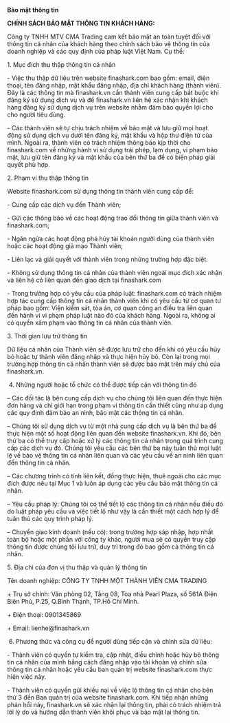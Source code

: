 <div class="scrollBar" style="height: 150px;">
                                <p><strong><font style="vertical-align: inherit;"><font style="vertical-align: inherit;">Bảo mật thông tin</font></font></strong></p>

<p><strong>CHÍNH SÁCH BẢO MẬT THÔNG TIN KHÁCH HÀNG:&nbsp;</strong></p>

<p>Công ty TNHH MTV CMA Trading cam kết bảo mật an toàn tuyệt đối với thông tin cá nhân của khách hàng theo chính sách bảo vệ thông tin của doanh nghiệp và các quy định của pháp luật Việt Nam. Cụ thể:</p>

<p>1. Mục đích thu thập thông tin cá nhân</p>

<p>- Việc thu thập dữ liệu trên website finashark.com bao gồm: email, điện thoại, tên đăng nhập, mật khẩu đăng nhập, địa chỉ khách hàng (thành viên). Đây là các thông tin mà finashark.vn cần thành viên cung cấp bắt buộc khi đăng ký sử dụng dịch vụ và để finashark.vn liên hệ xác nhận khi khách hàng đăng ký sử dụng dịch vụ trên website nhằm đảm bảo quyền lợi cho cho người tiêu dùng.</p>

<p>- Các thành viên sẽ tự chịu trách nhiệm về bảo mật và lưu giữ mọi hoạt động sử dụng dịch vụ dưới tên đăng ký, mật khẩu và hộp thư điện tử của mình. Ngoài ra, thành viên có trách nhiệm thông báo kịp thời cho finashark.com về những hành vi sử dụng trái phép, lạm dụng, vi phạm bảo mật, lưu giữ tên đăng ký và mật khẩu của bên thứ ba để có biện pháp giải quyết phù hợp.</p>

<p>2. Phạm vi thu thập thông tin</p>

<p>Website finashark.com sử dụng thông tin thành viên cung cấp để:</p>

<p>- Cung cấp các dịch vụ đến Thành viên;</p>

<p>- Gửi các thông báo về các hoạt động trao đổi thông tin giữa thành viên và finashark.com;&nbsp; &nbsp; &nbsp; &nbsp;&nbsp;</p>

<p>- Ngăn ngừa các hoạt động phá hủy tài khoản người dùng của thành viên hoặc các hoạt động giả mạo Thành viên;</p>

<p>- Liên lạc và giải quyết với thành viên trong những trường hợp đặc biệt.</p>

<p>- Không sử dụng thông tin cá nhân của thành viên ngoài mục đích xác nhận và liên hệ có liên quan đến giao dịch tại finashark.com</p>

<p>- Trong trường hợp có yêu cầu của pháp luật: finashark.com có trách nhiệm hợp tác cung cấp thông tin cá nhân thành viên khi có yêu cầu từ cơ quan tư pháp bao gồm: Viện kiểm sát, tòa án, cơ quan công an điều tra liên quan đến hành vi vi phạm pháp luật nào đó của khách hàng. Ngoài ra, không ai có quyền xâm phạm vào thông tin cá nhân của thành viên.</p>

<p>3. Thời gian lưu trữ thông tin</p>

<p>Dữ liệu cá nhân của Thành viên sẽ được lưu trữ cho đến khi có yêu cầu hủy bỏ hoặc tự thành viên đăng nhập và thực hiện hủy bỏ. Còn lại trong mọi trường hợp thông tin cá nhân thành viên sẽ được bảo mật trên máy chủ của finashark.vn.</p>

<p>&nbsp;4. Những người hoặc tổ chức có thể được tiếp cận với thông tin đó</p>

<p>– Các đối tác là bên cung cấp dịch vụ cho chúng tôi liên quan đến thực hiện đơn hàng và chỉ giới hạn trong phạm vi thông tin cần thiết cũng như áp dụng các quy định đảm bảo an ninh, bảo mật các thông tin cá nhân.</p>

<p>– Chúng tôi sử dụng dịch vụ từ một nhà cung cấp dịch vụ là bên thứ ba để thực hiện một số hoạt động liên quan đến website finashark.vn. Khi đó, bên thứ ba có thể truy cập hoặc xử lý các thông tin cá nhân trong quá trình cung cấp các dịch vụ đó. Chúng tôi yêu cầu các bên thứ ba này tuân thủ mọi luật lệ về bảo vệ thông tin cá nhân liên quan và các yêu cầu về an ninh liên quan đến thông tin cá nhân.</p>

<p>– Các chương trình có tính liên kết, đồng thực hiện, thuê ngoài cho các mục đích được nêu tại Mục 1 và luôn áp dụng các yêu cầu bảo mật thông tin cá nhân.</p>

<p>– Yêu cầu pháp lý: Chúng tôi có thể tiết lộ các thông tin cá nhân nếu điều đó do luật pháp yêu cầu và việc tiết lộ như vậy là cần thiết một cách hợp lý để tuân thủ các quy trình pháp lý.</p>

<p>– Chuyển giao kinh doanh (nếu có): trong trường hợp sáp nhập, hợp nhất toàn bộ hoặc một phần với công ty khác, người mua sẽ có quyền truy cập thông tin được chúng tôi lưu trữ, duy trì trong đó bao gồm cả thông tin cá nhân.&nbsp;</p>

<p>5. Địa chỉ của đơn vị thu thập và quản lý thông tin</p>

<p>Tên doanh nghiệp: CÔNG TY TNHH MỘT THÀNH VIÊN CMA TRADING</p>

<p>+ Trụ sở chính: Văn phòng 02, Tầng 08, Tòa nhà Pearl Plaza, số 561A Điện Biên Phủ, P.25, Q.Bình Thạnh, TP.Hồ Chí Minh.</p>

<p>+ Điện thoại: 0901345869</p>

<p><font style="vertical-align: inherit;"><font style="vertical-align: inherit;">+ Email: lienhe@finashark.vn</font></font></p>

<p>&nbsp;6. Phương thức và công cụ để người dùng tiếp cận và chỉnh sửa dữ liệu:</p>

<p>- Thành viên có quyền tự kiểm tra, cập nhật, điều chỉnh hoặc hủy bỏ thông tin cá nhân của mình bằng cách đăng nhập vào tài khoản và chỉnh sửa thông tin cá nhân hoặc yêu cầu ban quản trị website finashark.com thực hiện việc này.</p>

<p>- Thành viên có quyền gửi khiếu nại về việc lộ thông tin cá nhân cho bên thứ 3 đến Ban quản trị của website finashark.com. Khi tiếp nhận những phản hồi này, finashark.vn sẽ xác nhận lại thông tin, phải có trách nhiệm trả lời lý do và hướng dẫn thành viên khôi phục và bảo mật lại thông tin.</p>
                            </div>

